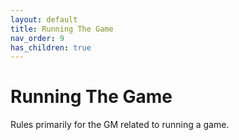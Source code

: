 ```yaml
---
layout: default
title: Running The Game
nav_order: 9
has_children: true
---
```

# Running The Game
Rules primarily for the GM related to running a game.